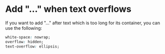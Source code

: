 [
  id: css-text-overflow
  tags:
  locations:
]: #

# Add "..." when text overflows

If you want to add "..." after text which is too long for its container, you can use the following:

````css
white-space: nowrap;
overflow: hidden;
text-overflow: ellipsis;
````
